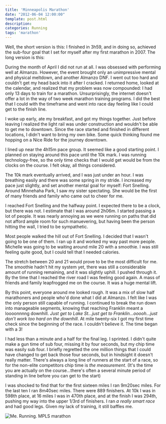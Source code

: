 ```yaml
---
title: 'Minneapolis Marathon'
date: "2012-06-04 12:00:00"
template: post.html
description: 
categories: Running
tags: 'marathon'
---
```


Well, the short version is this: I finished in 3h59, and in doing so, achieved the sub-four goal that I set for myself after my first marathon in 2007. The long version is this:  
  
During the month of April I did not run at all. I was obsessed with performing well at Almanzo. However, the event brought only an unimpressive mental and physical meltdown, and another Almanzo DNF. I went out too hard and couldn't get my head back into it after I cracked. I returned home, looked at the calendar, and realized that my problem was now compounded: I had only 13 days to train for a marathon. Unsurprisingly, the internet doesn't offer a lot in the way of two week marathon training programs. I did the best that I could with the timeframe and went into race day feeling like I could get to the finish line.  
  
I woke up early, ate my breakfast, and got my things together. Just before leaving I realized the light rail was under construction and wouldn't be able to get me to downtown. Since the race started and finished in different locations, I didn't want to bring my own bike. Some quick thinking found me hopping on a Nice Ride for the journey downtown.  
  
I lined up near the 4h15m pace group. It seemed like a good starting point. I planned on staying around this pace until the 10k mark. I was running technology-free, so the only time checks that I would get would be from the clocks on the course. I felt okay, all things considered.  
  
The 10k mark eventually arrived, and I was just under an hour. I was breathing easily and there was some spring in my stride. I increased my pace just slightly, and set another mental goal for myself: Fort Snelling. Around Minnehaha Park, I saw my sister spectating. She would be the first of many friends and family who came out to cheer for me.  
  
I reached Fort Snelling and the halfway point. I expected there to be a clock, but there was not. I estimate that I was around 2h06m. I started passing a lot of people. It was nearly annoying as we were running on paths that did not afford ample room for such manuevering, but having been the person hitting the wall, I tried to be sympathetic.  
  
Most people walked the hill out of Fort Snelling. I decided that I wasn't going to be one of them. I ran up it and worked my way past more people. Michelle was going to be waiting around mile 20 with a smoothie. I was still feeling quite good, but I could tell that I needed calories.  
  
The stretch between 20 and 21 would prove to be the most difficult for me. The smoothie hadn't hit my system yet, there was still a considerable amount of running remaining, and it was slightly uphill. I pushed through it. By the time that I reached the river road I was feeling good again. A mass of friends and family leapfrogged me on the course. It was a huge mental lift.  
  
By this point, everyone around me looked rough. It was a mix of slow half marathoners and people who'd done what I did at Almanzo. I felt like I was the only person still capable of running. I continued to break the run down into manageable segments, knowing that reaching Franklin meant a loooonnnng downhill. *Just get to Lake St...just get to Franklin...ooooh...just don't work too hard on the downhill*. At mile twenty-six I got my first time check since the beginning of the race. I couldn't believe it. The time began with a 3!  
  
I had less than a minute and a half for the final leg. I sprinted. I didn't quite make a gun time of sub four, missing it by four seconds, but my chip time was easily sub four. I briefly regretted the one million things that I could have changed to get back those four seconds, but in hindsight it doesn't really matter. There's always a long line of runners at the start of a race, so for the non-elite competitors chip time is *the measurement*. (It's the time you are actually on the course...there's often a several minute period of standing in line before you can get to the start)  
  
I was shocked to find that for the first sixteen miles I ran 9m20sec miles. For the last ten I ran 8m40sec miles. There were 889 finishers. At 10k I was in 598th place, at 16 miles I was in 470th place, and at the finish I was 294th, pushing my way into the upper 1/3rd of finishers. I ran *a really smart race* and had good legs. Given my lack of training, it still baffles me.  
  
![Me. Running. MPLS marathon](http://f.slowtheory.com/7417615606_ef2997cf16.jpg "Me. Running. MPLS marathon")